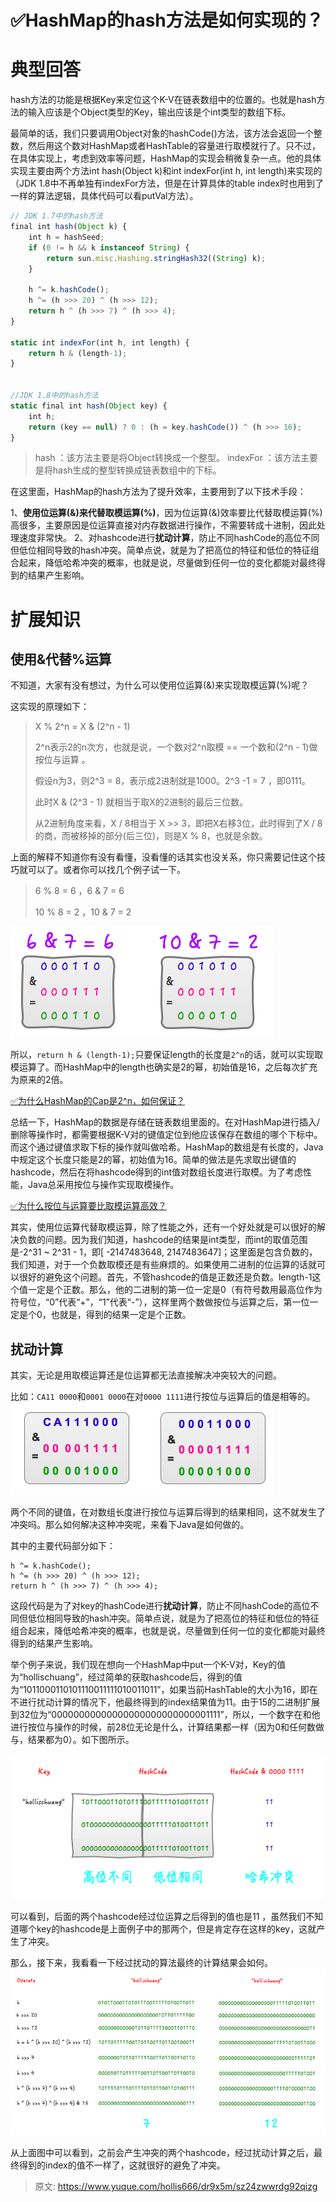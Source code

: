# ✅HashMap的hash方法是如何实现的？


# 典型回答

hash方法的功能是根据Key来定位这个K-V在链表数组中的位置的。也就是hash方法的输入应该是个Object类型的Key，输出应该是个int类型的数组下标。

最简单的话，我们只要调用Object对象的hashCode()方法，该方法会返回一个整数，然后用这个数对HashMap或者HashTable的容量进行取模就行了。只不过，在具体实现上，考虑到效率等问题，HashMap的实现会稍微复杂一点。他的具体实现主要由两个方法int hash(Object k)和int indexFor(int h, int length)来实现的（JDK 1.8中不再单独有indexFor方法，但是在计算具体的table index时也用到了一样的算法逻辑，具体代码可以看putVal方法）。

```javascript
// JDK 1.7中的hash方法
final int hash(Object k) {
    int h = hashSeed;
    if (0 != h && k instanceof String) {
        return sun.misc.Hashing.stringHash32((String) k);
    }

    h ^= k.hashCode();
    h ^= (h >>> 20) ^ (h >>> 12);
    return h ^ (h >>> 7) ^ (h >>> 4);
}

static int indexFor(int h, int length) {
    return h & (length-1);
}


//JDK 1.8中的hash方法
static final int hash(Object key) {
    int h;
    return (key == null) ? 0 : (h = key.hashCode()) ^ (h >>> 16);
}
```

> hash ：该方法主要是将Object转换成一个整型。
> indexFor ：该方法主要是将hash生成的整型转换成链表数组中的下标。


在这里面，HashMap的hash方法为了提升效率，主要用到了以下技术手段：

1、**使用位运算(&)来代替取模运算(%)**，因为位运算(&)效率要比代替取模运算(%)高很多，主要原因是位运算直接对内存数据进行操作，不需要转成十进制，因此处理速度非常快。
2、对hashcode进行**扰动计算**，防止不同hashCode的高位不同但低位相同导致的hash冲突。简单点说，就是为了把高位的特征和低位的特征组合起来，降低哈希冲突的概率，也就是说，尽量做到任何一位的变化都能对最终得到的结果产生影响。

# 扩展知识


## 使用&代替%运算

不知道，大家有没有想过，为什么可以使用位运算(&)来实现取模运算(%)呢？

这实现的原理如下：

> X % 2^n = X & (2^n - 1)
>  
> 2^n表示2的n次方，也就是说，一个数对2^n取模 == 一个数和(2^n - 1)做按位与运算 。
>  
> 假设n为3，则2^3 = 8，表示成2进制就是1000。2^3 -1 = 7 ，即0111。
>  
> 此时X & (2^3 - 1) 就相当于取X的2进制的最后三位数。
>  
> 从2进制角度来看，X / 8相当于 X >> 3，即把X右移3位，此时得到了X / 8的商，而被移掉的部分(后三位)，则是X % 8，也就是余数。


上面的解释不知道你有没有看懂，没看懂的话其实也没关系，你只需要记住这个技巧就可以了。或者你可以找几个例子试一下。

> 6 % 8 = 6 ，6 & 7 = 6
>  
> 10 % 8 = 2 ，10 & 7 = 2


![640-1.png](./img/jRdZyqdfL5MDRLZ5/1720859811916-41ca547c-daef-4d45-9b9d-f9733349ed76-951893.png)

所以，`return h & (length-1);`只要保证length的长度是`2^n`的话，就可以实现取模运算了。而HashMap中的length也确实是2的幂，初始值是16，之后每次扩充为原来的2倍。

[✅为什么HashMap的Cap是2^n，如何保证？](https://www.yuque.com/hollis666/dr9x5m/ud3e99?view=doc_embed)

总结一下，HashMap的数据是存储在链表数组里面的。在对HashMap进行插入/删除等操作时，都需要根据K-V对的键值定位到他应该保存在数组的哪个下标中。而这个通过键值求取下标的操作就叫做哈希。HashMap的数组是有长度的，Java中规定这个长度只能是2的幂，初始值为16。简单的做法是先求取出键值的hashcode，然后在将hashcode得到的int值对数组长度进行取模。为了考虑性能，Java总采用按位与操作实现取模操作。

[✅为什么按位与运算要比取模运算高效？](https://www.yuque.com/hollis666/dr9x5m/rgo8x0s28bgg46kd?view=doc_embed)

其实，使用位运算代替取模运算，除了性能之外，还有一个好处就是可以很好的解决负数的问题。因为我们知道，hashcode的结果是int类型，而int的取值范围是-2^31 ~ 2^31 - 1，即[ -2147483648, 2147483647]；这里面是包含负数的，我们知道，对于一个负数取模还是有些麻烦的。如果使用二进制的位运算的话就可以很好的避免这个问题。首先，不管hashcode的值是正数还是负数。length-1这个值一定是个正数。那么，他的二进制的第一位一定是0（有符号数用最高位作为符号位，“0”代表“+”，“1”代表“-”），这样里两个数做按位与运算之后，第一位一定是个0，也就是，得到的结果一定是个正数。

## 扰动计算

其实，无论是用取模运算还是位运算都无法直接解决冲突较大的问题。

比如：`CA11 0000`和`0001 0000`在对`0000 1111`进行按位与运算后的值是相等的。 
![640-2.png](./img/jRdZyqdfL5MDRLZ5/1720859835356-726234ed-9c02-4ec4-9395-868d3488e7fe-751229.png)

两个不同的键值，在对数组长度进行按位与运算后得到的结果相同，这不就发生了冲突吗。那么如何解决这种冲突呢，来看下Java是如何做的。

其中的主要代码部分如下：

```
h ^= k.hashCode();
h ^= (h >>> 20) ^ (h >>> 12);
return h ^ (h >>> 7) ^ (h >>> 4);
```

这段代码是为了对key的hashCode进行**扰动计算**，防止不同hashCode的高位不同但低位相同导致的hash冲突。简单点说，就是为了把高位的特征和低位的特征组合起来，降低哈希冲突的概率，也就是说，尽量做到任何一位的变化都能对最终得到的结果产生影响。

举个例子来说，我们现在想向一个HashMap中put一个K-V对，Key的值为“hollischuang”，经过简单的获取hashcode后，得到的值为“1011000110101110011111010011011”，如果当前HashTable的大小为16，即在不进行扰动计算的情况下，他最终得到的index结果值为11。由于15的二进制扩展到32位为“00000000000000000000000000001111”，所以，一个数字在和他进行按位与操作的时候，前28位无论是什么，计算结果都一样（因为0和任何数做与，结果都为0）。如下图所示。

![640-3.png](./img/jRdZyqdfL5MDRLZ5/1720859857420-af13e929-2453-4a68-9a43-9e43309cda3c-152343.png)

可以看到，后面的两个hashcode经过位运算之后得到的值也是11 ，虽然我们不知道哪个key的hashcode是上面例子中的那两个，但是肯定存在这样的key，这就产生了冲突。

那么，接下来，我看看一下经过扰动的算法最终的计算结果会如何。
![640-4.png](./img/jRdZyqdfL5MDRLZ5/1720859906430-6178af95-50f7-43e1-b967-9685ed773efd-538873.png)

从上面图中可以看到，之前会产生冲突的两个hashcode，经过扰动计算之后，最终得到的index的值不一样了，这就很好的避免了冲突。



> 原文: <https://www.yuque.com/hollis666/dr9x5m/sz24zwwrdg92qizg>